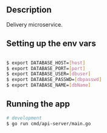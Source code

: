 ## Description

Delivery microservice.


## Setting up the env vars

```bash

$ export DATABASE_HOST=[host]
$ export DATABASE_PORT=[port]
$ export DATABASE_USER=[dbuser]
$ export DATABASE_PASSWD=[dbpasswd]
$ export DATABASE_NAME=[dbName]

```

## Running the app

```bash
# development
$ go run cmd/api-server/main.go

```